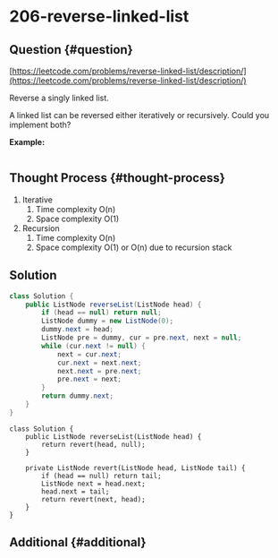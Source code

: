 # 206-reverse-linked-list

## Question {#question}

[https://leetcode.com/problems/reverse-linked-list/description/](https://leetcode.com/problems/reverse-linked-list/description/)

Reverse a singly linked list.

A linked list can be reversed either iteratively or recursively. Could you implement both?

**Example:**

```text

```

## Thought Process {#thought-process}

1. Iterative
   1. Time complexity O\(n\)
   2. Space complexity O\(1\)
2. Recursion
   1. Time complexity O\(n\)
   2. Space complexity O\(1\) or O\(n\) due to recursion stack

## Solution

```java
class Solution {
    public ListNode reverseList(ListNode head) {
        if (head == null) return null;
        ListNode dummy = new ListNode(0);
        dummy.next = head;
        ListNode pre = dummy, cur = pre.next, next = null;
        while (cur.next != null) {
            next = cur.next;
            cur.next = next.next;
            next.next = pre.next;
            pre.next = next;
        }
        return dummy.next;
    }
}
```

```text
class Solution {
    public ListNode reverseList(ListNode head) {
        return revert(head, null);
    }

    private ListNode revert(ListNode head, ListNode tail) {
        if (head == null) return tail;
        ListNode next = head.next;
        head.next = tail;
        return revert(next, head);
    }
}
```

## Additional {#additional}

